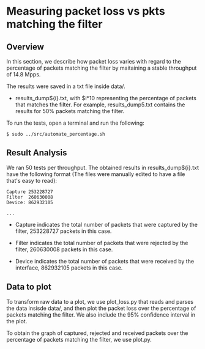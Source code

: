 # Measuring packet loss vs pkts matching the filter

## Overview
In this section, we describe how packet loss varies with regard to the percentage of packets matching the filter by maitaining a stable throughput of 14.8 Mpps.

The results were saved in a txt file inside data/.

* results_dump${i}.txt, with $i*10 representing the percentage of packets that matches the filter. For example, results_dump5.txt contains the results for 50% packets matching the filter.

To run the tests, open a terminal and run the following:

```
$ sudo ../src/automate_percentage.sh
```

## Result Analysis
We ran 50 tests per throughput. The obtained results in results_dump${i}.txt have the following format (The files were manually edited to have a file that's easy to read):

```
Capture 253228727 
Filter  260630008 
Device: 862932105

...
```

* Capture indicates the total number of packets that were captured by the filter, 253228727 packets in this case.

* Filter indicates the total number of packets that were rejected by the filter, 260630008 packets in this case.

* Device indicates the total number of packets that were received by the interface, 862932105 packets in this case.


## Data to plot

To transform raw data to a plot, we use plot_loss.py that reads and parses the data insisde data/, and then plot the packet loss over the percentage of packets matching the filter. We also include the 95% confidence interval in the plot.

To obtain the graph of captured, rejected and received packets over the percentage of packets matching the filter, we use plot.py.